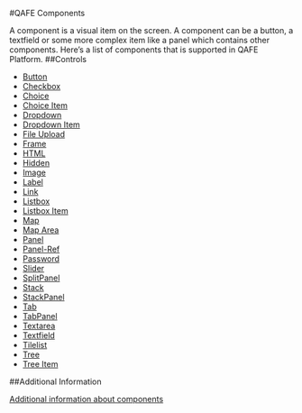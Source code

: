 #QAFE Components

A component is a visual item on the screen. A component can be a button, a textfield or some more complex item like a panel which contains other components.
Here’s a list of components that is supported in QAFE Platform. 
##Controls

* [Button](http://www.qafe.com/static/documentation/api/application-context_files/schemas/application-mapping_xsd/elements/button.html)
* [Checkbox](http://www.qafe.com/static/documentation/api/application-mapping_files/schemas/application-mapping_xsd/elements/checkbox.html)
* [Choice](http://www.qafe.com/static/documentation/api/application-mapping_files/schemas/application-mapping_xsd/elements/choice.html)
* [Choice Item](http://www.qafe.com/static/documentation/api/application-mapping_files/schemas/application-mapping_xsd/elements/choice-item.html)
* [Dropdown](http://www.qafe.com/static/documentation/api/application-mapping_files/schemas/application-mapping_xsd/elements/dropdown.html)
* [Dropdown Item](http://www.qafe.com/static/documentation/api/application-mapping_files/schemas/application-mapping_xsd/elements/item.html)
* [File Upload](http://www.qafe.com/static/documentation/api/application-mapping_files/schemas/application-mapping_xsd/elements/fileupload.html)
* [Frame](http://www.qafe.com/static/documentation/api/application-mapping_files/schemas/application-mapping_xsd/elements/frame.html)
* [HTML](http://www.qafe.com/static/documentation/api/application-mapping_files/schemas/application-mapping_xsd/elements/html.html)
* [Hidden](http://www.qafe.com/static/documentation/api/application-mapping_files/schemas/application-mapping_xsd/elements/hidden.html)
* [Image](http://www.qafe.com/static/documentation/api/application-mapping_files/schemas/application-mapping_xsd/elements/image.html)
* [Label](http://www.qafe.com/static/documentation/api/application-mapping_files/schemas/application-mapping_xsd/elements/label.html)
* [Link](http://www.qafe.com/static/documentation/api/application-mapping_files/schemas/application-mapping_xsd/elements/link.html)
* [Listbox](http://www.qafe.com/static/documentation/api/application-mapping_files/schemas/application-mapping_xsd/elements/listbox.html)
* [Listbox Item](http://www.qafe.com/static/documentation/api/application-mapping_files/schemas/application-mapping_xsd/elements/item.html)
* [Map](http://www.qafe.com/static/documentation/api/application-mapping_files/schemas/application-mapping_xsd/elements/map.html)
* [Map Area](http://www.qafe.com/static/documentation/api/application-mapping_files/schemas/application-mapping_xsd/elements/area.html)
* [Panel](http://www.qafe.com/static/documentation/api/application-mapping_files/schemas/application-mapping_xsd/elements/panel.html)
* [Panel-Ref](http://www.qafe.com/static/documentation/api/application-mapping_files/schemas/application-mapping_xsd/elements/panel-ref.html)
* [Password](http://www.qafe.com/static/documentation/api/application-mapping_files/schemas/application-mapping_xsd/elements/password.html)
* [Slider](http://www.qafe.com/static/documentation/api/application-mapping_files/schemas/application-mapping_xsd/elements/slider.html)
* [SplitPanel](http://www.qafe.com/static/documentation/api/application-mapping_files/schemas/application-mapping_xsd/elements/splitpanel.html)
* [Stack](http://www.qafe.com/static/documentation/api/application-mapping_files/schemas/application-mapping_xsd/elements/stack.html)
* [StackPanel](http://www.qafe.com/static/documentation/api/application-mapping_files/schemas/application-mapping_xsd/elements/stackpanel.html)
* [Tab](http://www.qafe.com/static/documentation/api/application-mapping_files/schemas/application-mapping_xsd/elements/tab.html)
* [TabPanel](http://www.qafe.com/static/documentation/api/application-mapping_files/schemas/application-mapping_xsd/elements/tabpanel.html)
* [Textarea](http://www.qafe.com/static/documentation/api/application-mapping_files/schemas/application-mapping_xsd/elements/textarea.html)
* [Textfield](http://www.qafe.com/static/documentation/api/application-mapping_files/schemas/application-mapping_xsd/elements/textfield.html)
* [Tilelist](http://www.qafe.com/static/documentation/api/application-mapping_files/schemas/application-mapping_xsd/elements/tilelist.html)
* [Tree](http://www.qafe.com/static/documentation/api/application-mapping_files/schemas/application-mapping_xsd/elements/tree.html)
* [Tree Item](http://www.qafe.com/static/documentation/api/application-mapping_files/schemas/application-mapping_xsd/elements/tree-item.html)

##Additional Information

[Additional information about components](http://www.qafe.com/developer-docs/#2-ui-components)
